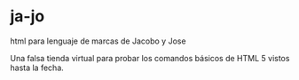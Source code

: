 # ja-jo
html para lenguaje de marcas de Jacobo y Jose

Una falsa tienda virtual para probar los comandos básicos de HTML 5 vistos hasta la fecha.
